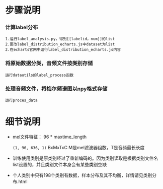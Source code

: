 # 步骤说明

### 计算label分布

    1.运行label_analysis.py，得到[[labelid，num]]的list
    2.更改label_distribution_echarts.js中dataset为list
    2.在echarts官网中运行label_distribution_echarts.js内容
    
### 将原始数据分类，音频文件按类别存储

    运行datautils的label_process函数
 
### 处理音频文件，将梅尔频谱图以npy格式存储
    
    运行proces_data
    
# 细节说明

* mel文件特征：  96 * maxtime_length
   
   `(1, 96, 636, 1)`  BxMxTxC M是mel滤波器组数，T是音频最长长度

* 训练使用类别是原类别经过了重新编码的。因为类别读取是根据类别文件名list设置的，并且类别文件本身会有某些类别空缺

* 个人类别中只有198个类别有数据，样本分布及其不均衡，详情请见类别分布.html

